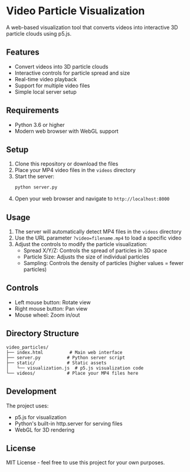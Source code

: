 # Video Particle Visualization

A web-based visualization tool that converts videos into interactive 3D particle clouds using p5.js.

## Features

- Convert videos into 3D particle clouds
- Interactive controls for particle spread and size
- Real-time video playback
- Support for multiple video files
- Simple local server setup

## Requirements

- Python 3.6 or higher
- Modern web browser with WebGL support

## Setup

1. Clone this repository or download the files
2. Place your MP4 video files in the `videos` directory
3. Start the server:
   ```bash
   python server.py
   ```
4. Open your web browser and navigate to `http://localhost:8000`

## Usage

1. The server will automatically detect MP4 files in the `videos` directory
2. Use the URL parameter `?video=filename.mp4` to load a specific video
3. Adjust the controls to modify the particle visualization:
   - Spread X/Y/Z: Controls the spread of particles in 3D space
   - Particle Size: Adjusts the size of individual particles
   - Sampling: Controls the density of particles (higher values = fewer particles)

## Controls

- Left mouse button: Rotate view
- Right mouse button: Pan view
- Mouse wheel: Zoom in/out

## Directory Structure

```
video_particles/
├── index.html          # Main web interface
├── server.py          # Python server script
├── static/            # Static assets
│   └── visualization.js  # p5.js visualization code
└── videos/            # Place your MP4 files here
```

## Development

The project uses:
- p5.js for visualization
- Python's built-in http.server for serving files
- WebGL for 3D rendering

## License

MIT License - feel free to use this project for your own purposes. 